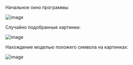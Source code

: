 Начальное окно программы:

![image](https://github.com/krissstyu02/SpotItGame/assets/94697684/4545b912-6dba-460b-95e5-6048e5aa22a8)

Случайно подобранные картинки:

![image](https://github.com/krissstyu02/SpotItGame/assets/94697684/f8e19363-6cb7-4d9c-9b33-36cde2618e2d)

Нахождение  моделью похожего символа на картинках:

![image](https://github.com/krissstyu02/SpotItGame/assets/94697684/413701e1-31eb-4738-9ac1-d92fd6122e65)
